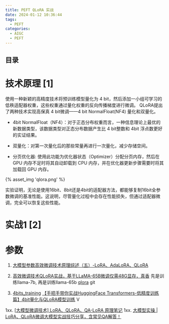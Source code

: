 ```yaml
---
title: PEFT QLoRA 实战
date: 2024-01-12 10:36:44
tags:
  - PEFT
categories:
  - AIGC
  - PEFT
---
```


<p></p>
<!-- more -->

## 目录
<!-- toc -->

# 技术原理 [1]
使用一种新颖的高精度技术将预训练模型量化为 4 bit，然后添加一小组可学习的低秩适配器权重，这些权重通过量化权重的反向传播梯度进行微调。
QLoRA提出了两种技术实现高保真 4 bit微调——4 bit NormalFloat(NF4) 量化和双量化。

+ 4bit NormalFloat（NF4）：对于正态分布权重而言，一种信息理论上最优的新数据类型，该数据类型对正态分布数据产生比 4 bit整数和 4bit 浮点数更好的实证结果。

+ 双量化：对第一次量化后的那些常量再进行一次量化，减少存储空间。

+ 分页优化器:  使用此功能为优化器状态（Optimizer）分配分页内存，然后在 GPU 内存不足时将其自动卸载到 CPU 内存，并在优化器更新步骤需要时将其加载回 GPU 内存。

{% asset_img 'qlora.png' %}

实验证明，无论是使用16bit、8bit还是4bit的适配器方法，都能够复制16bit全参数微调的基准性能。这说明，尽管量化过程中会存在性能损失，但通过适配器微调，完全可以恢复这些性能。

# 实战1 [2]


# 参数
1. [大模型参数高效微调技术原理综述（五）-LoRA、AdaLoRA、QLoRA](https://zhuanlan.zhihu.com/p/636215898)
2. [高效微调技术QLoRA实战，基于LLaMA-65B微调仅需48G显存，真香](https://zhuanlan.zhihu.com/p/636644164)  先是训练llama-7b, 再是训练llama-65b
   [qlora](https://github.com/www6v/llm-action/tree/main/train/qlora) git
   
3. [4bits_training](https://github.com/zyds/transformers-code/tree/master/04-Kbit%20Training/27-4bits_training)
   [【手把手带你实战HuggingFace Transformers-低精度训练篇】4bit量化与QLoRA模型训练](https://www.bilibili.com/video/BV1DQ4y1t7e8/) V
   

1xx. [[大模型微调技术] LoRA、QLoRA、QA-LoRA 原理笔记](https://zhuanlan.zhihu.com/p/671089942) 
1xx. [大模型实操 | LoRA、QLoRA微调大模型实战技巧分享，含常见QA解答！](https://cloud.tencent.com/developer/article/2375230) 
